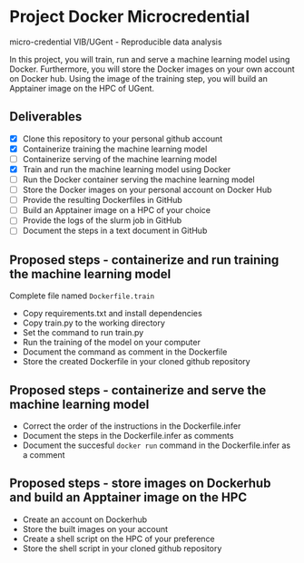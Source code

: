 # Project Docker Microcredential
micro-credential VIB/UGent - Reproducible data analysis

In this project, you will train, run and serve a machine learning model using Docker. Furthermore, you will store the Docker images on your own account on Docker hub. Using the image of the training step, you will build an Apptainer image on the HPC of UGent.

## Deliverables

- [x] Clone this repository to your personal github account
- [x] Containerize training the machine learning model
- [ ] Containerize serving of the machine learning model
- [x] Train and run the machine learning model using Docker
- [ ] Run the Docker container serving the machine learning model
- [ ] Store the Docker images on your personal account on Docker Hub
- [ ] Provide the resulting Dockerfiles in GitHub
- [ ] Build an Apptainer image on a HPC of your choice
- [ ] Provide the logs of the slurm job in GitHub
- [ ] Document the steps in a text document in GitHub

## Proposed steps - containerize and run training the machine learning model

Complete file named `Dockerfile.train`

- Copy requirements.txt and install dependencies
- Copy train.py to the working directory
- Set the command to run train.py
- Run the training of the model on your computer
- Document the command as comment in the Dockerfile
- Store the created Dockerfile in your cloned github repository

## Proposed steps - containerize and serve the machine learning model

- Correct the order of the instructions in the Dockerfile.infer
- Document the steps in the Dockerfile.infer as comments
- Document the succesful `docker run` command in the Dockerfile.infer as a comment

## Proposed steps - store images on Dockerhub and build an Apptainer image on the HPC

- Create an account on Dockerhub
- Store the built images on your account
- Create a shell script on the HPC of your preference
- Store the shell script in your cloned github repository



